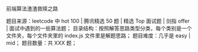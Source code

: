 前端算法渣渣救赎之路

题目来源：leetcode 中 hot 100 | 腾讯精选 50 题 | 精选 Top 面试题 | 剑指 offer | 面试中遇到的一些算法题；
目录结构：按照解答思路类型分类，每个类别是一个文件夹，每个文件夹里的 index.js 文件里是解题思路；
题目难度：几乎是 easy | mid；
题目数量：共 XXX 题；
